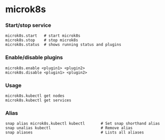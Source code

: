 # microk8s

### Start/stop service
```
microk8s.start   # start microk8s
microk8s.stop    # stop microk8s
microk8s.status  # shows running status and plugins
```

### Enable/disable plugins
```
microk8s.enable <plugin1> <plugin2>
microk8s.disable <plugin1> <plugin2>
```


### Usage
```
microk8s.kubectl get nodes
microk8s.kubectl get services
```

### Alias
```
snap alias microk8s.kubectl kubectl       # Set snap shorthand alias
snap unalias kubectl                      # Remove alias
snap aliases                              # Lists all aliases
```
